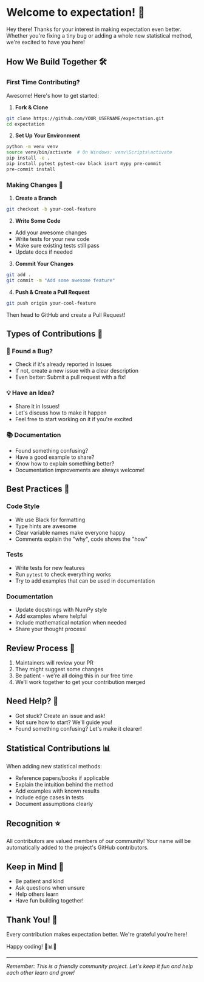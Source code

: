 # Welcome to expectation! 🎲

Hey there! Thanks for your interest in making expectation even better. Whether you're fixing a tiny bug or adding a whole new statistical method, we're excited to have you here! 

## How We Build Together 🛠️

### First Time Contributing?

Awesome! Here's how to get started:

1. **Fork & Clone**
```bash
git clone https://github.com/YOUR_USERNAME/expectation.git
cd expectation
```

2. **Set Up Your Environment**
```bash
python -m venv venv
source venv/bin/activate  # On Windows: venv\Scripts\activate
pip install -e .
pip install pytest pytest-cov black isort mypy pre-commit
pre-commit install
```

### Making Changes 📝

1. **Create a Branch**
```bash
git checkout -b your-cool-feature
```

2. **Write Some Code**
- Add your awesome changes
- Write tests for your new code
- Make sure existing tests still pass
- Update docs if needed

3. **Commit Your Changes**
```bash
git add .
git commit -m "Add some awesome feature"
```

4. **Push & Create a Pull Request**
```bash
git push origin your-cool-feature
```
Then head to GitHub and create a Pull Request!

## Types of Contributions 🌟

### 🐛 Found a Bug?
- Check if it's already reported in Issues
- If not, create a new issue with a clear description
- Even better: Submit a pull request with a fix!

### 💡 Have an Idea?
- Share it in Issues!
- Let's discuss how to make it happen
- Feel free to start working on it if you're excited

### 📚 Documentation
- Found something confusing?
- Have a good example to share?
- Know how to explain something better?
- Documentation improvements are always welcome!

## Best Practices 🎯

### Code Style
- We use Black for formatting
- Type hints are awesome
- Clear variable names make everyone happy
- Comments explain the "why", code shows the "how"

### Tests
- Write tests for new features
- Run `pytest` to check everything works
- Try to add examples that can be used in documentation

### Documentation
- Update docstrings with NumPy style
- Add examples where helpful
- Include mathematical notation when needed
- Share your thought process!

## Review Process 👀

1. Maintainers will review your PR
2. They might suggest some changes
3. Be patient - we're all doing this in our free time
4. We'll work together to get your contribution merged

## Need Help? 🤝

- Got stuck? Create an issue and ask!
- Not sure how to start? We'll guide you!
- Found something confusing? Let's make it clearer!

## Statistical Contributions 📊

When adding new statistical methods:
- Reference papers/books if applicable
- Explain the intuition behind the method
- Add examples with known results
- Include edge cases in tests
- Document assumptions clearly

## Recognition ⭐

All contributors are valued members of our community! Your name will be automatically added to the project's GitHub contributors.

## Keep in Mind 🌱

- Be patient and kind
- Ask questions when unsure
- Help others learn
- Have fun building together!

## Thank You! 🙏

Every contribution makes expectation better. We're grateful you're here!

Happy coding! 🎲📊✨

---

*Remember: This is a friendly community project. Let's keep it fun and help each other learn and grow!*
